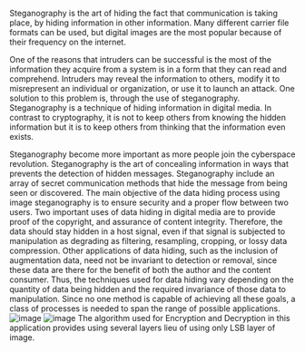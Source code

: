 Steganography is the art of hiding the fact that communication is taking place, by hiding information in other information. Many different carrier file formats can be used, but digital images are the most popular because of their frequency on the internet. 

One of the reasons that intruders can be successful is the most of the information they acquire from a system is in a form that they can read and comprehend. Intruders may reveal the information to others, modify it to misrepresent an individual or organization, or use it to launch an attack. One solution to this problem is, through the use of steganography. Steganography is a technique of hiding information in digital media. In contrast to cryptography, it is not to keep others from knowing the hidden information but it is to keep others from thinking that the information even exists. 

Steganography become more important as more people join the cyberspace revolution. Steganography is the art of concealing information in ways that prevents the detection of hidden messages. Steganography include an array of secret communication methods that hide the message from being seen or discovered. The main objective of the data hiding process using image steganography is to ensure security and a proper flow between two users.
Two important uses of data hiding in digital media are to provide proof of the copyright, and assurance of content integrity. Therefore, the data should stay hidden in a host signal, even if that signal is subjected to manipulation as degrading as filtering, resampling, cropping, or lossy data compression. Other applications of data hiding, such as the inclusion of augmentation data, need not be invariant to detection or removal, since these data are there for the benefit of both the author and the content consumer. Thus, the techniques used for data hiding vary depending on the quantity of data being hidden and the required invariance of those data to manipulation. Since no one method is capable of achieving all these goals, a class of processes is needed to span the range of possible applications. 
![image](https://user-images.githubusercontent.com/44552464/127634613-18968c7d-d58e-4bd6-b290-49b76d45e2be.png)
![image](https://user-images.githubusercontent.com/44552464/127634790-29bc10f8-40a3-475d-83dd-5af226ed3714.png)
The algorithm used for Encryption and Decryption in this application provides using several layers lieu of using only LSB layer of image. 

